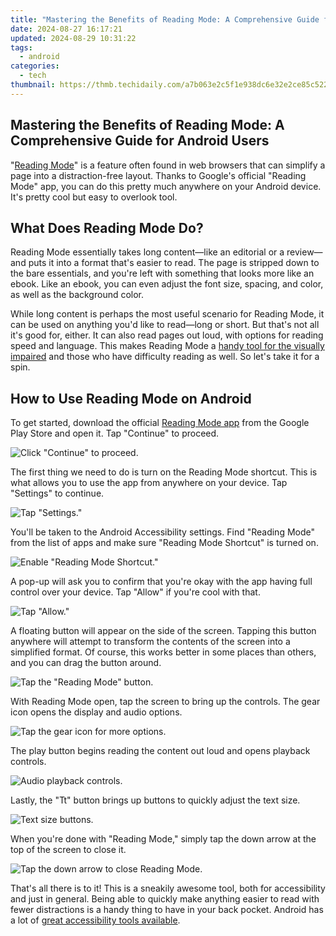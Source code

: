 ```yaml
---
title: "Mastering the Benefits of Reading Mode: A Comprehensive Guide for Android Users"
date: 2024-08-27 16:17:21
updated: 2024-08-29 10:31:22
tags:
  - android
categories:
  - tech
thumbnail: https://thmb.techidaily.com/a7b063e2c5f1e938dc6e32e2ce85c52239dfc8e7739a5c0ead2c07ab91e735b6.png
---
```


## Mastering the Benefits of Reading Mode: A Comprehensive Guide for Android Users

"[Reading Mode](https://win-forum.techidaily.com/resolving-the-class-not-registered-issue-in-windows-environments/)" is a feature often found in web browsers that can simplify a page into a distraction-free layout. Thanks to Google's official "Reading Mode" app, you can do this pretty much anywhere on your Android device. It's pretty cool but easy to overlook tool.

##  What Does Reading Mode Do?

 Reading Mode essentially takes long content—like an editorial or a review—and puts it into a format that's easier to read. The page is stripped down to the bare essentials, and you're left with something that looks more like an ebook. Like an ebook, you can even adjust the font size, spacing, and color, as well as the background color.

 While long content is perhaps the most useful scenario for Reading Mode, it can be used on anything you'd like to read—long or short. But that's not all it's good for, either. It can also read pages out loud, with options for reading speed and language. This makes Reading Mode a [handy tool for the visually impaired](https://video-screen-grab.techidaily.com/new-2024-approved-from-play-to-pause-save-games-via-obs/) and those who have difficulty reading as well. So let's take it for a spin.

##  How to Use Reading Mode on Android

 To get started, download the official [Reading Mode app](https://www.anrdoezrs.net/links/3607085/type/dlg/sid/UUhtgUeUpU904564/https://play.google.com/store/apps/details?id=com.google.android.accessibility.reader) from the Google Play Store and open it. Tap "Continue" to proceed.

![Click "Continue" to proceed.](https://static1.howtogeekimages.com/wordpress/wp-content/uploads/2023/07/2023-07-24_16-51-35-1.jpg) 

 The first thing we need to do is turn on the Reading Mode shortcut. This is what allows you to use the app from anywhere on your device. Tap "Settings" to continue.

![Tap "Settings."](https://static1.howtogeekimages.com/wordpress/wp-content/uploads/2023/07/2023-07-24_16-52-38.jpg) 

 You'll be taken to the Android Accessibility settings. Find "Reading Mode" from the list of apps and make sure "Reading Mode Shortcut" is turned on.

![Enable "Reading Mode Shortcut."](https://static1.howtogeekimages.com/wordpress/wp-content/uploads/2023/07/2023-07-24_16-53-12.jpg) 

 A pop-up will ask you to confirm that you're okay with the app having full control over your device. Tap "Allow" if you're cool with that.

![Tap "Allow."](https://static1.howtogeekimages.com/wordpress/wp-content/uploads/2023/07/2023-07-24_16-53-30.jpg) 

 A floating button will appear on the side of the screen. Tapping this button anywhere will attempt to transform the contents of the screen into a simplified format. Of course, this works better in some places than others, and you can drag the button around.

![Tap the "Reading Mode" button.](https://static1.howtogeekimages.com/wordpress/wp-content/uploads/2023/07/2023-07-24_16-58-04.jpg) 

 With Reading Mode open, tap the screen to bring up the controls. The gear icon opens the display and audio options.

![Tap the gear icon for more options.](https://static1.howtogeekimages.com/wordpress/wp-content/uploads/2023/07/2023-07-24_16-58-57.jpg) 

 The play button begins reading the content out loud and opens playback controls.

![Audio playback controls.](https://static1.howtogeekimages.com/wordpress/wp-content/uploads/2023/07/2023-07-24_17-00-01.jpg) 

 Lastly, the "Tt" button brings up buttons to quickly adjust the text size.

![Text size buttons.](https://static1.howtogeekimages.com/wordpress/wp-content/uploads/2023/07/2023-07-24_17-00-46.jpg) 

 When you're done with "Reading Mode," simply tap the down arrow at the top of the screen to close it.

![Tap the down arrow to close Reading Mode.](https://static1.howtogeekimages.com/wordpress/wp-content/uploads/2023/07/2023-07-24_17-01-18-1.jpg) 

 That's all there is to it! This is a sneakily awesome tool, both for accessibility and just in general. Being able to quickly make anything easier to read with fewer distractions is a handy thing to have in your back pocket. Android has a lot of [great accessibility tools available](https://sound-issues.techidaily.com/solving-audio-problems-enable-your-mic-for-google-meets-on-pc-windows-1110/).

<ins class="adsbygoogle"
     style="display:block"
     data-ad-format="autorelaxed"
     data-ad-client="ca-pub-7571918770474297"
     data-ad-slot="1223367746"></ins>



<ins class="adsbygoogle"
     style="display:block"
     data-ad-client="ca-pub-7571918770474297"
     data-ad-slot="8358498916"
     data-ad-format="auto"
     data-full-width-responsive="true"></ins>

